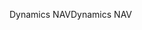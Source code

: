 <span data-ttu-id="1c60a-101">Dynamics NAV</span><span class="sxs-lookup"><span data-stu-id="1c60a-101">Dynamics NAV</span></span>